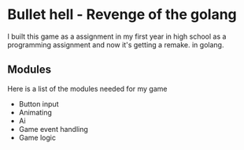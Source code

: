 # Bullet hell - Revenge of the golang

I built this game as a assignment in my first year in high school as a programming assignment and now it's getting a remake. in golang.



## Modules
Here is a list of the modules needed for my game

* Button input
* Animating
* Ai
* Game event handling
* Game logic